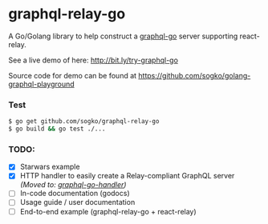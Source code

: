 # graphql-relay-go

A Go/Golang library to help construct a [graphql-go](https://github.com/chris-ramon/graphql-go) server supporting react-relay.

See a live demo of here: http://bit.ly/try-graphql-go

Source code for demo can be found at https://github.com/sogko/golang-graphql-playground

### Test
```bash
$ go get github.com/sogko/graphql-relay-go
$ go build && go test ./...
```

### TODO:
- [x] Starwars example
- [x] HTTP handler to easily create a Relay-compliant GraphQL server _(Moved to: [graphql-go-handler](https://github.com/sogko/graphql-go-handler))_
- [ ] In-code documentation (godocs)
- [ ] Usage guide / user documentation
- [ ] End-to-end example (graphql-relay-go + react-relay)
